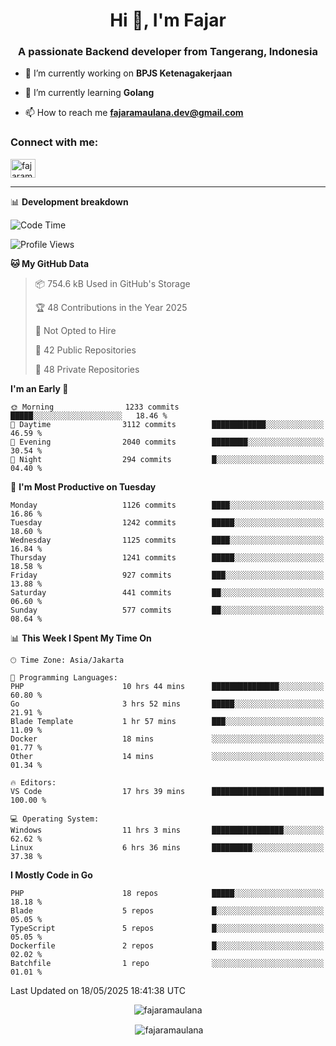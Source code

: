 <h1 align="center">Hi 👋, I'm Fajar</h1>
<h3 align="center">A passionate Backend developer from Tangerang, Indonesia</h3>

<!-- <p align="left"> <img src="https://komarev.com/ghpvc/?username=fajaramaulana&label=Profile%20views&color=0e75b6&style=flat" alt="fajaramaulana" /> </p> -->

- 🔭 I’m currently working on **BPJS Ketenagakerjaan**

- 🌱 I’m currently learning **Golang**

- 📫 How to reach me **fajaramaulana.dev@gmail.com**

<h3 align="left">Connect with me:</h3>
<p align="left">
<a href="https://linkedin.com/in/fajar-agus-maulana-73533a180/" target="blank"><img align="center" src="https://raw.githubusercontent.com/rahuldkjain/github-profile-readme-generator/master/src/images/icons/Social/linked-in-alt.svg" alt="fajaramaulana" height="30" width="40" /></a>
</p>

-------

📊 **Development breakdown**
<!--START_SECTION:waka-->
![Code Time](http://img.shields.io/badge/Code%20Time-2%2C967%20hrs%2016%20mins-blue)

![Profile Views](http://img.shields.io/badge/Profile%20Views-0-blue)

**🐱 My GitHub Data** 

> 📦 754.6 kB Used in GitHub's Storage 
 > 
> 🏆 48 Contributions in the Year 2025
 > 
> 🚫 Not Opted to Hire
 > 
> 📜 42 Public Repositories 
 > 
> 🔑 48 Private Repositories 
 > 
**I'm an Early 🐤** 

```text
🌞 Morning                1233 commits        █████░░░░░░░░░░░░░░░░░░░░   18.46 % 
🌆 Daytime                3112 commits        ████████████░░░░░░░░░░░░░   46.59 % 
🌃 Evening                2040 commits        ████████░░░░░░░░░░░░░░░░░   30.54 % 
🌙 Night                  294 commits         █░░░░░░░░░░░░░░░░░░░░░░░░   04.40 % 
```
📅 **I'm Most Productive on Tuesday** 

```text
Monday                   1126 commits        ████░░░░░░░░░░░░░░░░░░░░░   16.86 % 
Tuesday                  1242 commits        █████░░░░░░░░░░░░░░░░░░░░   18.60 % 
Wednesday                1125 commits        ████░░░░░░░░░░░░░░░░░░░░░   16.84 % 
Thursday                 1241 commits        █████░░░░░░░░░░░░░░░░░░░░   18.58 % 
Friday                   927 commits         ███░░░░░░░░░░░░░░░░░░░░░░   13.88 % 
Saturday                 441 commits         ██░░░░░░░░░░░░░░░░░░░░░░░   06.60 % 
Sunday                   577 commits         ██░░░░░░░░░░░░░░░░░░░░░░░   08.64 % 
```


📊 **This Week I Spent My Time On** 

```text
🕑︎ Time Zone: Asia/Jakarta

💬 Programming Languages: 
PHP                      10 hrs 44 mins      ███████████████░░░░░░░░░░   60.80 % 
Go                       3 hrs 52 mins       █████░░░░░░░░░░░░░░░░░░░░   21.91 % 
Blade Template           1 hr 57 mins        ███░░░░░░░░░░░░░░░░░░░░░░   11.09 % 
Docker                   18 mins             ░░░░░░░░░░░░░░░░░░░░░░░░░   01.77 % 
Other                    14 mins             ░░░░░░░░░░░░░░░░░░░░░░░░░   01.34 % 

🔥 Editors: 
VS Code                  17 hrs 39 mins      █████████████████████████   100.00 % 

💻 Operating System: 
Windows                  11 hrs 3 mins       ████████████████░░░░░░░░░   62.62 % 
Linux                    6 hrs 36 mins       █████████░░░░░░░░░░░░░░░░   37.38 % 
```

**I Mostly Code in Go** 

```text
PHP                      18 repos            █████░░░░░░░░░░░░░░░░░░░░   18.18 % 
Blade                    5 repos             █░░░░░░░░░░░░░░░░░░░░░░░░   05.05 % 
TypeScript               5 repos             █░░░░░░░░░░░░░░░░░░░░░░░░   05.05 % 
Dockerfile               2 repos             █░░░░░░░░░░░░░░░░░░░░░░░░   02.02 % 
Batchfile                1 repo              ░░░░░░░░░░░░░░░░░░░░░░░░░   01.01 % 
```




 Last Updated on 18/05/2025 18:41:38 UTC
<!--END_SECTION:waka-->
<p align="center"><img align="center" src="https://github-readme-stats.vercel.app/api/top-langs?username=fajaramaulana&show_icons=true&locale=en&layout=compact" alt="fajaramaulana" /></p>

<p align="center">&nbsp;<img align="center" src="https://github-readme-stats.vercel.app/api?username=fajaramaulana&show_icons=true&locale=en" alt="fajaramaulana" /></p>
